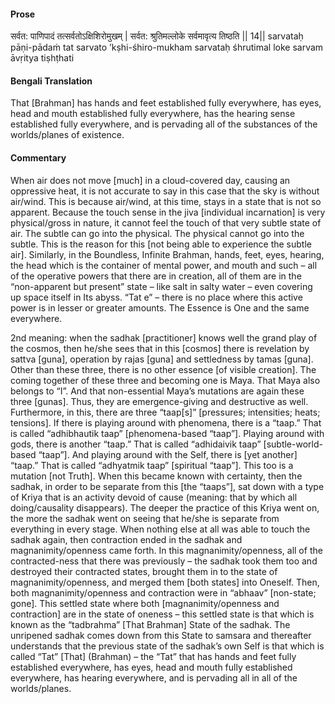 #### Prose 

सर्वत: पाणिपादं तत्सर्वतोऽक्षिशिरोमुखम् |
सर्वत: श्रुतिमल्लोके सर्वमावृत्य तिष्ठति || 14||
sarvataḥ pāṇi-pādaṁ tat sarvato ’kṣhi-śhiro-mukham
sarvataḥ śhrutimal loke sarvam āvṛitya tiṣhṭhati

 #### Bengali Translation 

That [Brahman] has hands and feet established fully everywhere, has eyes, head and mouth established fully everywhere, has the hearing sense established fully everywhere, and is pervading all of the substances of the worlds/planes of existence. 

 #### Commentary 

When air does not move [much] in a cloud-covered day, causing an oppressive heat, it is not accurate to say in this case that the sky is without air/wind. This is because air/wind, at this time, stays in a state that is not so apparent. Because the touch sense in the jiva [individual incarnation] is very physical/gross in nature, it cannot feel the touch of that very subtle state of air. The subtle can go into the physical. The physical cannot go into the subtle. This is the reason for this [not being able to experience the subtle air]. Similarly, in the Boundless, Infinite Brahman, hands, feet, eyes, hearing, the head which is the container of mental power, and mouth and such – all of the operative powers that there are in creation, all of them are in the “non-apparent but present” state – like salt in salty water – even covering up space itself in Its abyss. “Tat e” – there is no place where this active power is in lesser or greater amounts. The Essence is One and the same everywhere.

 2nd meaning: when the sadhak [practitioner] knows well the grand play of the cosmos, then he/she sees that in this [cosmos] there is revelation by sattva [guna], operation by rajas [guna] and settledness by tamas [guna]. Other than these three, there is no other essence [of visible creation]. The coming together of these three and becoming one is Maya. That Maya also belongs to “I”. And that non-essential Maya’s mutations are again these three [gunas]. Thus, they are emergence-giving and destructive as well. Furthermore, in this, there are three “taap[s]” [pressures; intensities; heats; tensions]. If there is playing around with phenomena, there is a “taap.” That is called “adhibhautik taap” [phenomena-based “taap”]. Playing around with gods, there is another “taap.” That is called “adhidaivik taap” [subtle-world-based “taap”]. And playing around with the Self, there is [yet another] “taap.” That is called “adhyatmik taap” [spiritual “taap”]. This too is a mutation [not Truth]. When this became known with certainty, then the sadhak, in order to be separate from this [the “taaps”], sat down with a type of Kriya that is an activity devoid of cause (meaning: that by which all doing/causality disappears). The deeper the practice of this Kriya went on, the more the sadhak went on seeing that he/she is separate from everything in every stage. When nothing else at all was able to touch the sadhak again, then contraction ended in the sadhak and magnanimity/openness came forth. In this magnanimity/openness, all of the contracted-ness that there was previously – the sadhak took them too and destroyed their contracted states, brought them in to the state of magnanimity/openness, and merged them [both states] into Oneself. Then, both magnanimity/openness and contraction were in “abhaav” [non-state; gone]. This settled state where both [magnanimity/openness and contraction] are in the state of oneness – this settled state is that which is known as the “tadbrahma” [That Brahman] State of the sadhak. The unripened sadhak comes down from this State to samsara and thereafter understands that the previous state of the sadhak’s own Self is that which is called “Tat” [That] (Brahman) – the “Tat” that has hands and feet fully established everywhere, has eyes, head and mouth fully established everywhere, has hearing everywhere, and is pervading all in all of the worlds/planes.